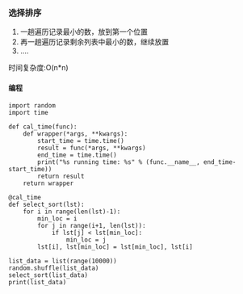 ### 选择排序 ###
1. 一趟遍历记录最小的数，放到第一个位置
2. 再一趟遍历记录剩余列表中最小的数，继续放置
3. ....

时间复杂度:O(n*n)

#### 编程 ####
	import random
	import time
	
	def cal_time(func):
		def wrapper(*args, **kwargs):
			start_time = time.time()
			result = func(*args, **kwargs)
			end_time = time.time()
			print("%s running time: %s" % (func.__name__, end_time-start_time))
			return result
		return wrapper
	
	@cal_time
	def select_sort(lst):
		for i in range(len(lst)-1):
			min_loc = i
			for j in range(i+1, len(lst)):
				if lst[j] < lst[min_loc]:
					min_loc = j
			lst[i], lst[min_loc] = lst[min_loc], lst[i]
	
	list_data = list(range(10000))
	random.shuffle(list_data)
	select_sort(list_data)
	print(list_data)
